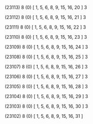 (23113) 8 (0) [ 1, 5, 6, 8, 9, 15, 16, 20 ] 3 


(23112) 8 (0) [ 1, 5, 6, 8, 9, 15, 16, 21 ] 3 


(23111) 8 (0) [ 1, 5, 6, 8, 9, 15, 16, 22 ] 3 


(23110) 8 (0) [ 1, 5, 6, 8, 9, 15, 16, 23 ] 3 


(23109) 8 (0) [ 1, 5, 6, 8, 9, 15, 16, 24 ] 3 


(23108) 8 (0) [ 1, 5, 6, 8, 9, 15, 16, 25 ] 3 


(23107) 8 (0) [ 1, 5, 6, 8, 9, 15, 16, 26 ] 3 


(23106) 8 (0) [ 1, 5, 6, 8, 9, 15, 16, 27 ] 3 


(23105) 8 (0) [ 1, 5, 6, 8, 9, 15, 16, 28 ] 3 


(23104) 8 (0) [ 1, 5, 6, 8, 9, 15, 16, 29 ] 3 


(23103) 8 (0) [ 1, 5, 6, 8, 9, 15, 16, 30 ] 3 


(23102) 8 (0) [ 1, 5, 6, 8, 9, 15, 16, 31 ]  

